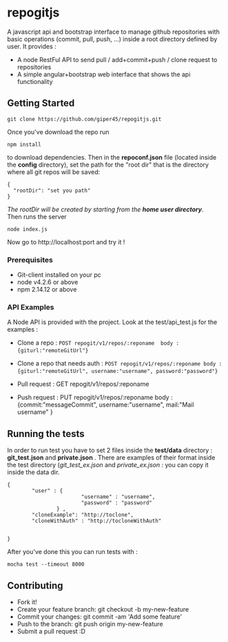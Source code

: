 # repogitjs
A javascript api and bootstrap interface to manage github repositories with basic operations (commit, pull, push, ...) inside a root directory defined by user.  It provides : 
* A node RestFul API to send pull / add+commit+push / clone request to repositories  
* A simple angular+bootstrap web interface  that shows the api functionality 


## Getting Started

```
git clone https://github.com/giper45/repogitjs.git
```
Once you've download the repo run 
```
npm install 
```
to download dependencies. Then in the **repoconf.json** file (located inside the **config**  directory), set the path for the "root dir" that is the directory where all git repos will be saved: 
```
{
  "rootDir": "set you path"
}
```
*The rootDir will be created by starting from the **home user directory***.    
Then runs the server

```
node index.js 
```

Now go to http://localhost:port and try it ! 

### Prerequisites

* Git-client installed on your pc 
* node v4.2.6 or above   
* npm 2.14.12 or above   



### API Examples 

A Node API is provided with the project. Look at the test/api_test.js for the examples : 


* Clone a repo : ` POST repogit/v1/repos/:reponame  body : {giturl:"remoteGitUrl"} `  
* Clone a repo that needs auth : `POST repogit/v1/repos/:reponame body : {giturl:"remoteGitUrl", username:"username", password:"password"}` 

* Pull request : GET repogit/v1/repos/:reponame  
* Push request : PUT repogit/v1/repos/:reponame  body : {commit:"messageCommit", username:"username", mail:"Mail username" } 


 
 

## Running the tests

In order to run test you have to set 2 files inside the **test/data** directory : 
**git_test.json** and **private.json** . 
There are examples of their format inside the test directory (*git_test_ex.json* and *private_ex.json* : you can copy it inside the data dir. 
``` 
{
        "user" : { 
                        "username" : "username",
                        "password" : "password" 
                } , 
        "cloneExample": "http://toclone",
        "cloneWithAuth" : "http://tocloneWithAuth" 


}
```

After you've done this you can run tests with : 

``` 
mocha test --timeout 8000
```
 
## Contributing 

* Fork it!
* Create your feature branch: git checkout -b my-new-feature
* Commit your changes: git commit -am 'Add some feature'
* Push to the branch: git push origin my-new-feature
* Submit a pull request :D




